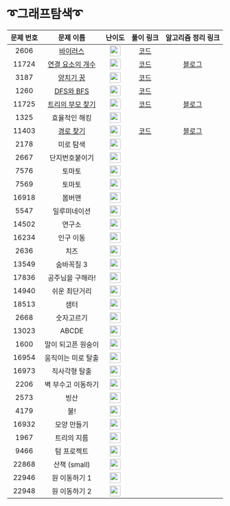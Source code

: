 # ➰그래프탐색➰

문제 번호 | 문제 이름 | 난이도 | 풀이 링크 | 알고리즘 정리 링크
:---:|:---:|:---:|:---:|:---:
2606 | [바이러스](https://www.acmicpc.net/problem/2606) | <img height="25px" width="25px" src="https://static.solved.ac/tier_small/8.svg"/> | [코드](https://github.com/ap3334/baekjoon/blob/main/%EA%B7%B8%EB%9E%98%ED%94%84%20%ED%83%90%EC%83%89/2606.cpp)
11724 | [연결 요소의 개수](https://www.acmicpc.net/problem/11724) | <img height="25px" width="25px" src="https://static.solved.ac/tier_small/9.svg"/> | [코드](https://github.com/ap3334/baekjoon/blob/main/%EA%B7%B8%EB%9E%98%ED%94%84%20%ED%83%90%EC%83%89/11724.cpp) | [블로그](https://velog.io/@ap3334/%EB%B0%B1%EC%A4%80-C-11724.-%EC%97%B0%EA%B2%B0-%EC%9A%94%EC%86%8C%EC%9D%98-%EA%B0%9C%EC%88%98)
3187 | [양치기 꿍](https://www.acmicpc.net/problem/3187) | <img height="25px" width="25px" src="https://static.solved.ac/tier_small/9.svg"/> | [코드](https://github.com/ap3334/baekjoon/blob/main/%EA%B7%B8%EB%9E%98%ED%94%84%20%ED%83%90%EC%83%89/3187.cpp) | 
1260 | [DFS와 BFS](https://www.acmicpc.net/problem/1260)| <img height="25px" width="25px" src="https://static.solved.ac/tier_small/9.svg"/> | [코드](https://github.com/ap3334/baekjoon/blob/main/%EA%B7%B8%EB%9E%98%ED%94%84%20%ED%83%90%EC%83%89/1260.cpp)
11725 | [트리의 부모 찾기](https://www.acmicpc.net/problem/11725) | <img height="25px" width="25px" src="https://static.solved.ac/tier_small/9.svg"/> |[코드](https://github.com/ap3334/baekjoon/blob/main/%EA%B7%B8%EB%9E%98%ED%94%84%20%ED%83%90%EC%83%89/11725.cpp) | [블로그](https://velog.io/@ap3334/%EB%B0%B1%EC%A4%80-C-11725.-%ED%8A%B8%EB%A6%AC%EC%9D%98-%EB%B6%80%EB%AA%A8-%EC%B0%BE%EA%B8%B0)
1325 | 효율적인 해킹 | <img height="25px" width="25px" src="https://static.solved.ac/tier_small/9.svg"/> | 
11403 | [경로 찾기](https://www.acmicpc.net/problem/11403) | <img height="25px" width="25px" src="https://static.solved.ac/tier_small/10.svg"/> | [코드](https://github.com/ap3334/baekjoon/blob/main/%EA%B7%B8%EB%9E%98%ED%94%84%20%ED%83%90%EC%83%89/11403.cpp) | [블로그](https://velog.io/@ap3334/%EB%B0%B1%EC%A4%80-C-11403.-%EA%B2%BD%EB%A1%9C-%EC%B0%BE%EA%B8%B0)
2178 | 미로 탐색 | <img height="25px" width="25px" src="https://static.solved.ac/tier_small/10.svg"/> | 
2667 | 단지번호붙이기 | <img height="25px" width="25px" src="https://static.solved.ac/tier_small/10.svg"/> | 
7576 | 토마토 | <img height="25px" width="25px" src="https://static.solved.ac/tier_small/10.svg"/> | 
7569 | 토마토 | <img height="25px" width="25px" src="https://static.solved.ac/tier_small/10.svg"/>
16918 | 봄버맨 | <img height="25px" width="25px" src="https://static.solved.ac/tier_small/10.svg"/> | 
5547 | 일루미네이션 | <img height="25px" width="25px" src="https://static.solved.ac/tier_small/10.svg"/> | 
14502 | 연구소 | <img height="25px" width="25px" src="https://static.solved.ac/tier_small/11.svg"/> |
16234 | 인구 이동 | <img height="25px" width="25px" src="https://static.solved.ac/tier_small/11.svg"/> |
2636 | 치즈 | <img height="25px" width="25px" src="https://static.solved.ac/tier_small/11.svg"/> |
13549 | 숨바꼭질 3 | <img height="25px" width="25px" src="https://static.solved.ac/tier_small/11.svg"/> |
17836 | 공주님을 구해라! | <img height="25px" width="25px" src="https://static.solved.ac/tier_small/11.svg"/> |
14940 | 쉬운 최단거리 | <img height="25px" width="25px" src="https://static.solved.ac/tier_small/11.svg"/> |
18513 | 샘터 | <img height="25px" width="25px" src="https://static.solved.ac/tier_small/11.svg"/> |
2668 | 숫자고르기 | <img height="25px" width="25px" src="https://static.solved.ac/tier_small/11.svg"/> |
13023 | ABCDE | <img height="25px" width="25px" src="https://static.solved.ac/tier_small/11.svg"/> |
1600 | 말이 되고픈 원숭이 | <img height="25px" width="25px" src="https://static.solved.ac/tier_small/12.svg"/> |
16954 | 움직이는 미로 탈출 | <img height="25px" width="25px" src="https://static.solved.ac/tier_small/12.svg"/> |
16973 | 직사각형 탈출 | <img height="25px" width="25px" src="https://static.solved.ac/tier_small/12.svg"/> |
2206 | 벽 부수고 이동하기 | <img height="25px" width="25px" src="https://static.solved.ac/tier_small/12.svg"/> |
2573 | 빙산 | <img height="25px" width="25px" src="https://static.solved.ac/tier_small/12.svg"/> |
4179 | 불! | <img height="25px" width="25px" src="https://static.solved.ac/tier_small/12.svg"/> |
16932 | 모양 만들기 | <img height="25px" width="25px" src="https://static.solved.ac/tier_small/12.svg"/> |
1967 | 트리의 지름 | <img height="25px" width="25px" src="https://static.solved.ac/tier_small/12.svg"/> |
9466 | 텀 프로젝트 | <img height="25px" width="25px" src="https://static.solved.ac/tier_small/13.svg"/> |
22868 | 산책 (small) | <img height="25px" width="25px" src="https://static.solved.ac/tier_small/14.svg"/> |
22946 | 원 이동하기 1 | <img height="25px" width="25px" src="https://static.solved.ac/tier_small/14.svg"/> |
22948 | 원 이동하기 2 | <img height="25px" width="25px" src="https://static.solved.ac/tier_small/14.svg"/> |
